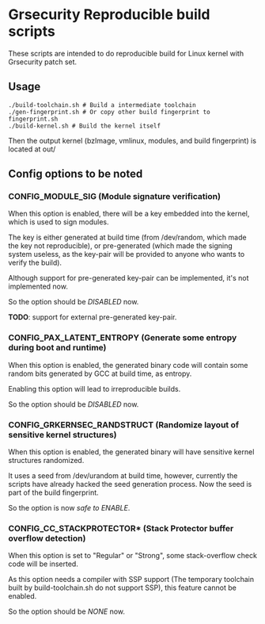 # Grsecurity Reproducible build scripts

These scripts are intended to do reproducible build for Linux kernel with Grsecurity patch set.

## Usage

```
./build-toolchain.sh # Build a intermediate toolchain
./gen-fingerprint.sh # Or copy other build fingerprint to fingerprint.sh
./build-kernel.sh # Build the kernel itself
```

Then the output kernel (bzImage, vmlinux, modules, and build fingerprint) is located at out/

## Config options to be noted

### CONFIG_MODULE_SIG (Module signature verification)

When this option is enabled, there will be a key embedded into the kernel, which is used to sign modules.

The key is either generated at build time (from /dev/random, which made the key not reproducible), or pre-generated (which made the signing system useless, as the key-pair will be provided to anyone who wants to verify the build).

Although support for pre-generated key-pair can be implemented, it's not implemented now.

So the option should be *DISABLED* now.

**TODO**: support for external pre-generated key-pair.

### CONFIG_PAX_LATENT_ENTROPY (Generate some entropy during boot and runtime)

When this option is enabled, the generated binary code will contain some random bits generated by GCC at build time, as entropy.

Enabling this option will lead to irreproducible builds.

So the option should be *DISABLED* now.

### CONFIG_GRKERNSEC_RANDSTRUCT (Randomize layout of sensitive kernel structures)

When this option is enabled, the generated binary will have sensitive kernel structures randomized.

It uses a seed from /dev/urandom at build time, however, currently the scripts have already hacked the seed generation process. Now the seed is part of the build fingerprint.

So the option is now *safe to ENABLE*.

### CONFIG_CC_STACKPROTECTOR\* (Stack Protector buffer overflow detection)

When this option is set to "Regular" or "Strong", some stack-overflow check code will be inserted.

As this option needs a compiler with SSP support (The temporary toolchain built by build-toolchain.sh do not support SSP), this feature cannot be enabled.

So the option should be *NONE* now.
